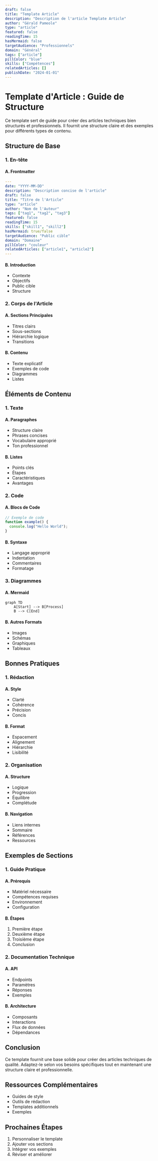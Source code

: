 ```yaml
---
draft: false
title: "Template Article"
description: "Description de l'article Template Article"
author: "Gérald Pameole"
type: "article"
featured: false
readingTime: 15
hasMermaid: false
targetAudience: "Professionnels"
domain: "Général"
tags: ["article"]
pillColor: "blue"
skills: ["Compétences"]
relatedArticles: []
publishDate: "2024-01-01"
---
```





# Template d'Article : Guide de Structure

Ce template sert de guide pour créer des articles techniques bien structurés et professionnels. Il fournit une structure claire et des exemples pour différents types de contenu.

## Structure de Base

### 1. En-tête

#### A. Frontmatter

```yaml
---
date: "YYYY-MM-DD"
description: "Description concise de l'article"
draft: false
title: "Titre de l'Article"
type: "article"
author: "Nom de l'Auteur"
tags: ["tag1", "tag2", "tag3"]
featured: false
readingTime: 15
skills: ["skill1", "skill2"]
hasMermaid: true/false
targetAudience: "Public cible"
domain: "Domaine"
pillColor: "couleur"
relatedArticles: ["article1", "article2"]
---
```

#### B. Introduction

- Contexte
- Objectifs
- Public cible
- Structure

### 2. Corps de l'Article

#### A. Sections Principales

- Titres clairs
- Sous-sections
- Hiérarchie logique
- Transitions

#### B. Contenu

- Texte explicatif
- Exemples de code
- Diagrammes
- Listes

## Éléments de Contenu

### 1. Texte

#### A. Paragraphes

- Structure claire
- Phrases concises
- Vocabulaire approprié
- Ton professionnel

#### B. Listes

- Points clés
- Étapes
- Caractéristiques
- Avantages

### 2. Code

#### A. Blocs de Code

```javascript
// Exemple de code
function example() {
  console.log("Hello World");
}
```

#### B. Syntaxe

- Langage approprié
- Indentation
- Commentaires
- Formatage

### 3. Diagrammes

#### A. Mermaid

```mermaid
graph TD
    A[Start] --> B[Process]
    B --> C[End]
```

#### B. Autres Formats

- Images
- Schémas
- Graphiques
- Tableaux

## Bonnes Pratiques

### 1. Rédaction

#### A. Style

- Clarté
- Cohérence
- Précision
- Concis

#### B. Format

- Espacement
- Alignement
- Hiérarchie
- Lisibilité

### 2. Organisation

#### A. Structure

- Logique
- Progression
- Équilibre
- Complétude

#### B. Navigation

- Liens internes
- Sommaire
- Références
- Ressources

## Exemples de Sections

### 1. Guide Pratique

#### A. Prérequis

- Matériel nécessaire
- Compétences requises
- Environnement
- Configuration

#### B. Étapes

1. Première étape
2. Deuxième étape
3. Troisième étape
4. Conclusion

### 2. Documentation Technique

#### A. API

- Endpoints
- Paramètres
- Réponses
- Exemples

#### B. Architecture

- Composants
- Interactions
- Flux de données
- Dépendances

## Conclusion

Ce template fournit une base solide pour créer des articles techniques de qualité. Adaptez-le selon vos besoins spécifiques tout en maintenant une structure claire et professionnelle.

## Ressources Complémentaires

- Guides de style
- Outils de rédaction
- Templates additionnels
- Exemples

## Prochaines Étapes

1. Personnaliser le template
2. Ajouter vos sections
3. Intégrer vos exemples
4. Réviser et améliorer
